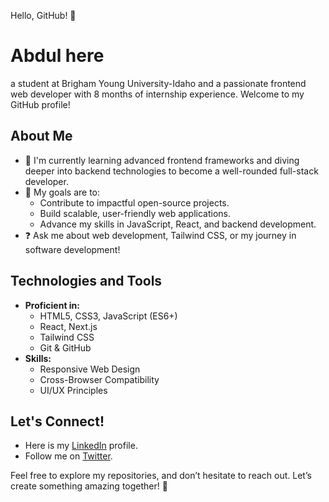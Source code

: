 Hello, GitHub! 👋
            
# Abdul here

a student at Brigham Young University-Idaho and a passionate frontend web developer with 8 months of internship experience. Welcome to my GitHub profile!

## About Me

- 🔧 I'm currently learning advanced frontend frameworks and diving deeper into backend technologies to become a well-rounded full-stack developer.
- 🌟 My goals are to:
  - Contribute to impactful open-source projects.
  - Build scalable, user-friendly web applications.
  - Advance my skills in JavaScript, React, and backend development.
- ❓ Ask me about web development, Tailwind CSS, or my journey in software development!

## Technologies and Tools

- **Proficient in:**
  - HTML5, CSS3, JavaScript (ES6+)
  - React, Next.js
  - Tailwind CSS
  - Git & GitHub
- **Skills:**
  - Responsive Web Design
  - Cross-Browser Compatibility
  - UI/UX Principles

## Let's Connect!

- Here is my [LinkedIn](https://www.linkedin.com/in/abdul-mahlangu/) profile.
- Follow me on [Twitter](https://x.com/MduduziAbdul).

Feel free to explore my repositories, and don’t hesitate to reach out. Let’s create something amazing together! 🚀

